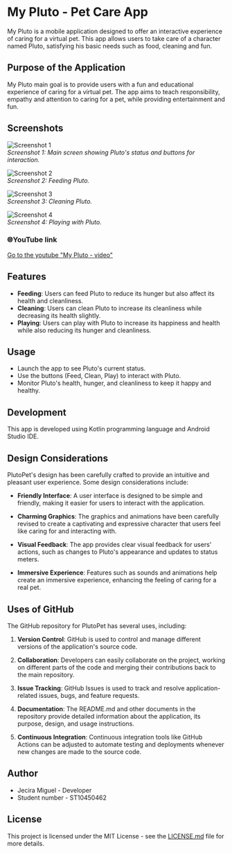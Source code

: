 # My Pluto - Pet Care App

My Pluto is a mobile application designed to offer an interactive experience of caring for a virtual pet. This app allows users to take care of a character named Pluto, satisfying his basic needs such as food, cleaning and fun.

## Purpose of the Application

My Pluto main goal is to provide users with a fun and educational experience of caring for a virtual pet. The app aims to teach responsibility, empathy and attention to caring for a pet, while providing entertainment and fun.

## Screenshots

![Screenshot 1](screenshots/screenshot_main.png)  
*Screenshot 1: Main screen showing Pluto's status and buttons for interaction.*

![Screenshot 2](screenshots/screenshot_feeding.png)  
*Screenshot 2: Feeding Pluto.*

![Screenshot 3](screenshots/screenshot_cleaning.png)  
*Screenshot 3: Cleaning Pluto.*

![Screenshot 4](screenshots/screenshot_playing.png)  
*Screenshot 4: Playing with Pluto.*

### 🌐YouTube link

[Go to the youtube "My Pluto - video"](https://www.youtube.com/shorts/TM22RSGOwMw)

## Features

- **Feeding**: Users can feed Pluto to reduce its hunger but also affect its health and cleanliness.
- **Cleaning**: Users can clean Pluto to increase its cleanliness while decreasing its health slightly.
- **Playing**: Users can play with Pluto to increase its happiness and health while also reducing its hunger and cleanliness.

## Usage

- Launch the app to see Pluto's current status.
- Use the buttons (Feed, Clean, Play) to interact with Pluto.
- Monitor Pluto's health, hunger, and cleanliness to keep it happy and healthy.

## Development

This app is developed using Kotlin programming language and Android Studio IDE.

## Design Considerations

PlutoPet's design has been carefully crafted to provide an intuitive and pleasant user experience. Some design considerations include:

- **Friendly Interface**: A user interface is designed to be simple and friendly, making it easier for users to interact with the application.

- **Charming Graphics**: The graphics and animations have been carefully revised to create a captivating and expressive character that users feel like caring for and interacting with.

- **Visual Feedback**: The app provides clear visual feedback for users' actions, such as changes to Pluto's appearance and updates to status meters.

- **Immersive Experience**: Features such as sounds and animations help create an immersive experience, enhancing the feeling of caring for a real pet.

## Uses of GitHub

The GitHub repository for PlutoPet has several uses, including:

1. **Version Control**: GitHub is used to control and manage different versions of the application's source code.

2. **Collaboration**: Developers can easily collaborate on the project, working on different parts of the code and merging their contributions back to the main repository.

3. **Issue Tracking**: GitHub Issues is used to track and resolve application-related issues, bugs, and feature requests.

4. **Documentation**: The README.md and other documents in the repository provide detailed information about the application, its purpose, design, and usage instructions.

5. **Continuous Integration**: Continuous integration tools like GitHub Actions can be adjusted to automate testing and deployments whenever new changes are made to the source code.

## Author

- Jecira Miguel - Developer
- Student number - ST10450462

## License

This project is licensed under the MIT License - see the [LICENSE.md](https://chat.openai.com/c/LICENSE.md) file for more details.
